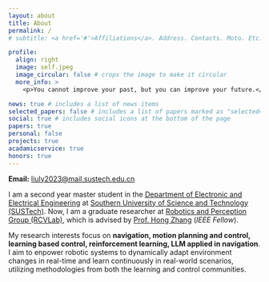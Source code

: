 ```yaml
---
layout: about
title: About
permalink: /
# subtitle: <a href='#'>Affiliations</a>. Address. Contacts. Moto. Etc.

profile:
  align: right
  image: self.jpeg
  image_circular: false # crops the image to make it circular
  more_info: >
    <p>You cannot improve your past, but you can improve your future.</p>

news: true # includes a list of news items
selected_papers: false # includes a list of papers marked as "selected={true}"
social: true # includes social icons at the bottom of the page
papers: true
personal: false
projects: true
acadamicservice: true
honors: true
---
```


**Email:** liuly2023@mail.sustech.edu.cn


I am a second year master student in the <a href="https://eee.sustech.edu.cn/">Department of Electronic and Electrical Engineering</a> at <a href="https://www.sustech.edu.cn/en">Southern University of Science and Technology (SUSTech)</a>. Now, I am a graduate researcher at <a href="https://rcvlab.eee.sustech.edu.cn/">Robotics and Perception Group (RCVLab)</a>, which is advised by <a href="https://faculty.sustech.edu.cn/?tagid=zhangh33&iscss=1&snapid=1&orderby=date&go=2&lang=en">Prof. Hong Zhang</a> (<em>IEEE Fellow</em>). 
<!-- Previously, I earned my Bachelor’s degree in Computer Science and Technology from Zhengzhou University. -->


My research interests focus on **navigation, motion planning and control, learning based control, reinforcement learning, LLM applied in navigation**. I aim to enpower robotic systems to dynamically adapt environment changes in real-time and learn continuously in real-world scenarios, utilizing methodologies from both the learning and control communities.

<!-- Feel free to contact me if you are interested in my works and want to collaborate with me! -->
<!-- Additionally, I was lucky to be a visiting student at [University of Cambridge](https://www.cam.ac.uk/) with credits and a research assistant at [Shenzhen Institute of Artificial Intelligence and Robotics for Society (AIRS)](https://airs.cuhk.edu.cn/en/about). -->

<!-- Write your biography here. Tell the world about yourself. Link to your favorite [subreddit](http://reddit.com). You can put a picture in, too. The code is already in, just name your picture `prof_pic.jpg` and put it in the `img/` folder.

Put your address / P.O. box / other info right below your picture. You can also disable any these elements by editing `profile` property of the YAML header of your `_pages/about.md`. Edit `_bibliography/papers.bib` and Jekyll will render your [publications page](/al-folio/publications/) automatically.

Link to your social media connections, too. This theme is set up to use [Font Awesome icons](http://fortawesome.github.io/Font-Awesome/) and [Academicons](https://jpswalsh.github.io/academicons/), like the ones below. Add your Facebook, Twitter, LinkedIn, Google Scholar, or just disable all of them. -->
